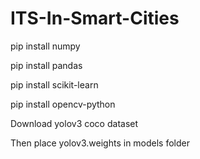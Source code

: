 # ITS-In-Smart-Cities


pip install numpy 

pip install pandas 

pip install scikit-learn 

pip install opencv-python 


Download yolov3 coco dataset

Then place yolov3.weights in models folder

